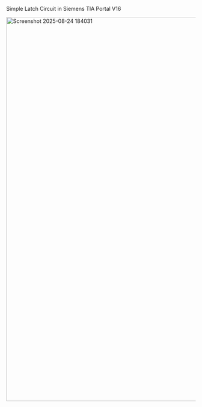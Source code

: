 Simple Latch Circuit in Siemens TIA Portal V16

<img width="1918" height="1022" alt="Screenshot 2025-08-24 184031" src="https://github.com/user-attachments/assets/89e9e324-d2aa-4594-b688-5f64e1211b6e" />
